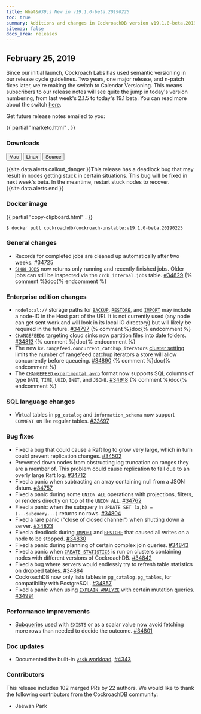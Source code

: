 ```yaml
---
title: What&#39;s New in v19.1.0-beta.20190225
toc: true
summary: Additions and changes in CockroachDB version v19.1.0-beta.20190225 since version v2.2.0-alpha.20190211
sitemap: false
docs_area: releases 
---
```


## February 25, 2019

Since our initial launch, Cockroach Labs has used semantic versioning in our release cycle guidelines. Two years, one major release, and n-patch fixes later, we're making the switch to Calendar Versioning. This means subscribers to our release notes will see quite the jump in today's version numbering, from last week's 2.1.5 to today's 19.1 beta. You can read more about the switch [here](https://www.cockroachlabs.com/blog/calendar-versioning).

Get future release notes emailed to you:

{{ partial "marketo.html" . }}

### Downloads

<div id="os-tabs" class="clearfix os-tabs_button-outline-primary">
    <a href="https://binaries.cockroachdb.com/cockroach-v19.1.0-beta.20190225.darwin-10.9-amd64.tgz"><button id="mac" data-eventcategory="mac-binary-release-notes">Mac</button></a>
    <a href="https://binaries.cockroachdb.com/cockroach-v19.1.0-beta.20190225.linux-amd64.tgz"><button id="linux" data-eventcategory="linux-binary-release-notes">Linux</button></a>
    <a href="https://binaries.cockroachdb.com/cockroach-v19.1.0-beta.20190225.src.tgz"><button id="source" data-eventcategory="source-release-notes">Source</button></a>
</div>

{{site.data.alerts.callout_danger }}This release has a deadlock bug that may result in nodes getting stuck in certain situations. This bug will be fixed in next week's beta. In the meantime, restart stuck nodes to recover.{{site.data.alerts.end }}


### Docker image

{{ partial "copy-clipboard.html" . }}
~~~shell
$ docker pull cockroachdb/cockroach-unstable:v19.1.0-beta.20190225
~~~

### General changes

- Records for completed jobs are cleaned up automatically after two weeks. [#34725][#34725]
- [`SHOW JOBS`](../v19.1/show-jobs.html) now returns only running and recently finished jobs. Older jobs can still be inspected via the `crdb_internal.jobs` table. [#34829][#34829] {% comment %}doc{% endcomment %}

### Enterprise edition changes

- `nodelocal://` storage paths for [`BACKUP`](../v19.1/backup.html), [`RESTORE`](../v19.1/restore.html), and [`IMPORT`](../v19.1/import.html) may include a node-ID in the Host part of the URI. It is not currently used (any node can get sent work and will look in its local IO directory) but will likely be required in the future. [#34797][#34797] {% comment %}doc{% endcomment %}
- [`CHANGEFEED`s](../v19.1/create-changefeed.html) targeting cloud sinks now partition files into date folders. [#34813][#34813] {% comment %}doc{% endcomment %}
- The new `kv.rangefeed.concurrent_catchup_iterators` [cluster setting](../v19.1/cluster-settings.html) limits the number of rangefeed catchup iterators a store will allow concurrently before queueing. [#34890][#34890] {% comment %}doc{% endcomment %}
- The [`CHANGEFEED` `experimental_avro`](../v19.1/create-changefeed.html#options) format now supports SQL columns of type `DATE`, `TIME`, `UUID`, `INET`, and `JSONB`. [#34918][#34918] {% comment %}doc{% endcomment %}

### SQL language changes

- Virtual tables in `pg_catalog` and `information_schema` now support `COMMENT ON` like regular tables. [#33697][#33697]

### Bug fixes

- Fixed a bug that could cause a Raft log to grow very large, which in turn could prevent replication changes. [#34502][#34502]
- Prevented down nodes from obstructing log truncation on ranges they are a member of. This problem could cause replication to fail due to an overly large Raft log. [#34712][#34712]
- Fixed a panic when subtracting an array containing null from a JSON datum. [#34757][#34757]
- Fixed a panic during some `UNION ALL` operations with projections, filters, or renders directly on top of the `UNION ALL`. [#34762][#34762]
- Fixed a panic when the subquery in `UPDATE SET (a,b) = (...subquery...)` returns no rows. [#34804][#34804]
- Fixed a rare panic ("close of closed channel") when shutting down a server. [#34823][#34823]
- Fixed a deadlock during [`IMPORT`](../v19.1/import.html) and [`RESTORE`](../v19.1/restore.html) that caused all writes on a node to be stopped. [#34830][#34830]
- Fixed a panic during planning of certain complex join queries. [#34843][#34843]
- Fixed a panic when [`CREATE STATISTICS`](../v19.1/create-statistics.html) is run on clusters containing nodes with different versions of CockroachDB. [#34842][#34842]
- Fixed a bug where servers would endlessly try to refresh table statistics on dropped tables. [#34884][#34884]
- CockroachDB now only lists tables in `pg_catalog.pg_tables`, for compatibility with PostgreSQL. [#34857][#34857]
- Fixed a panic when using [`EXPLAIN ANALYZE`](../v19.1/explain-analyze.html) with certain mutation queries. [#34991][#34991]

### Performance improvements

- [Subqueries](../v19.1/subqueries.html) used with `EXISTS` or as a scalar value now avoid fetching more rows than needed to decide the outcome. [#34801][#34801]

### Doc updates

- Documented the built-in [`ycsb` workload](../v19.1/cockroach-workload.html). [#4343][#4343]

### Contributors

This release includes 102 merged PRs by 22 authors. We would like to thank the following contributors from the CockroachDB community:

- Jaewan Park

[#33697]: https://github.com/cockroachdb/cockroach/pull/33697
[#34301]: https://github.com/cockroachdb/cockroach/pull/34301
[#34502]: https://github.com/cockroachdb/cockroach/pull/34502
[#34712]: https://github.com/cockroachdb/cockroach/pull/34712
[#34725]: https://github.com/cockroachdb/cockroach/pull/34725
[#34757]: https://github.com/cockroachdb/cockroach/pull/34757
[#34762]: https://github.com/cockroachdb/cockroach/pull/34762
[#34797]: https://github.com/cockroachdb/cockroach/pull/34797
[#34801]: https://github.com/cockroachdb/cockroach/pull/34801
[#34804]: https://github.com/cockroachdb/cockroach/pull/34804
[#34813]: https://github.com/cockroachdb/cockroach/pull/34813
[#34823]: https://github.com/cockroachdb/cockroach/pull/34823
[#34829]: https://github.com/cockroachdb/cockroach/pull/34829
[#34830]: https://github.com/cockroachdb/cockroach/pull/34830
[#34842]: https://github.com/cockroachdb/cockroach/pull/34842
[#34843]: https://github.com/cockroachdb/cockroach/pull/34843
[#34857]: https://github.com/cockroachdb/cockroach/pull/34857
[#34884]: https://github.com/cockroachdb/cockroach/pull/34884
[#34890]: https://github.com/cockroachdb/cockroach/pull/34890
[#34906]: https://github.com/cockroachdb/cockroach/pull/34906
[#34918]: https://github.com/cockroachdb/cockroach/pull/34918
[#34991]: https://github.com/cockroachdb/cockroach/pull/34991
[#4343]: https://github.com/cockroachdb/docs/pull/4343
